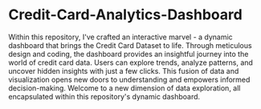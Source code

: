# Credit-Card-Analytics-Dashboard

Within this repository, I've crafted an interactive marvel - a dynamic dashboard that brings the Credit Card Dataset to life. Through meticulous design and coding, the dashboard provides an insightful journey into the world of credit card data. Users can explore trends, analyze patterns, and uncover hidden insights with just a few clicks. This fusion of data and visualization opens new doors to understanding and empowers informed decision-making. Welcome to a new dimension of data exploration, all encapsulated within this repository's dynamic dashboard.
